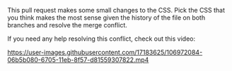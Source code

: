 This pull request makes some small changes to the CSS. Pick the CSS that you think makes the most sense given the history of the file on both branches and resolve the merge conflict.

If you need any help resolving this conflict, check out this video:

<https://user-images.githubusercontent.com/17183625/106972084-06b5b080-6705-11eb-8f57-d81559307822.mp4>
